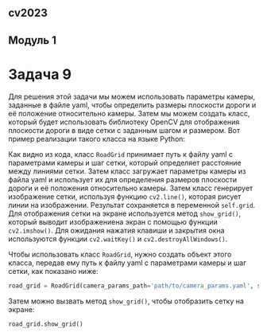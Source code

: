 ## cv2023

## Модуль 1
# Задача 9
Для решения этой задачи мы можем использовать параметры камеры, заданные в файле yaml, чтобы определить размеры плоскости дороги и её положение относительно камеры. Затем мы можем создать класс, который будет использовать библиотеку OpenCV для отображения плоскости дороги в виде сетки с заданным шагом и размером. Вот пример реализации такого класса на языке Python:

Как видно из кода, класс `RoadGrid` принимает путь к файлу yaml с параметрами камеры и шаг сетки, который определяет расстояние между линиями сетки. Затем класс загружает параметры камеры из файла yaml и использует их для определения размеров плоскости дороги и её положения относительно камеры. Затем класс генерирует изображение сетки, используя функцию `cv2.line()`, которая рисует линии на изображении. Результат сохраняется в переменной `self.grid`. Для отображения сетки на экране используется метод `show_grid()`, который выводит изображениена экран с помощью функции `cv2.imshow()`. Для ожидания нажатия клавиши и закрытия окна используются функции `cv2.waitKey()` и `cv2.destroyAllWindows()`.

Чтобы использовать класс `RoadGrid`, нужно создать объект этого класса, передав ему путь к файлу yaml с параметрами камеры и шаг сетки, как показано ниже:

```python
road_grid = RoadGrid(camera_params_path='path/to/camera_params.yaml', step=50)
```

Затем можно вызвать метод `show_grid()`, чтобы отобразить сетку на экране:

```python
road_grid.show_grid()
```
